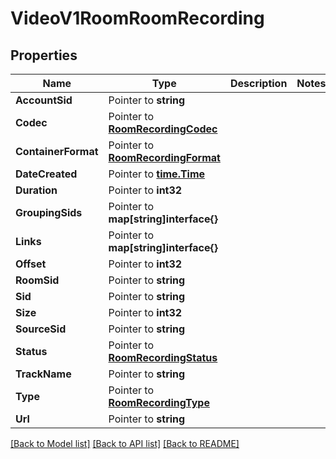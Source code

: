 # VideoV1RoomRoomRecording

## Properties

Name | Type | Description | Notes
------------ | ------------- | ------------- | -------------
**AccountSid** | Pointer to **string** |  |
**Codec** | Pointer to [**RoomRecordingCodec**](room_recording_codec.md) |  |
**ContainerFormat** | Pointer to [**RoomRecordingFormat**](room_recording_format.md) |  |
**DateCreated** | Pointer to [**time.Time**](time.Time.md) |  |
**Duration** | Pointer to **int32** |  |
**GroupingSids** | Pointer to **map[string]interface{}** |  |
**Links** | Pointer to **map[string]interface{}** |  |
**Offset** | Pointer to **int32** |  |
**RoomSid** | Pointer to **string** |  |
**Sid** | Pointer to **string** |  |
**Size** | Pointer to **int32** |  |
**SourceSid** | Pointer to **string** |  |
**Status** | Pointer to [**RoomRecordingStatus**](room_recording_status.md) |  |
**TrackName** | Pointer to **string** |  |
**Type** | Pointer to [**RoomRecordingType**](room_recording_type.md) |  |
**Url** | Pointer to **string** |  |

[[Back to Model list]](../README.md#documentation-for-models) [[Back to API list]](../README.md#documentation-for-api-endpoints) [[Back to README]](../README.md)



